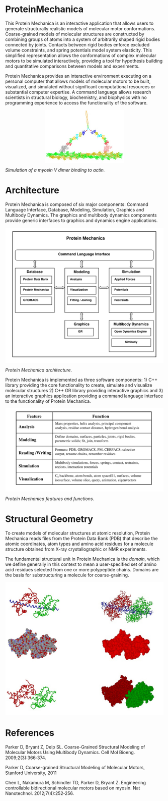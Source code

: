 # ProteinMechanica
This Protein Mechanica is an interactive application that allows users to generate structurally realistic models of molecular motor conformations. Coarse-grained models of molecular structures are constructed by combining groups of atoms into a system of arbitrarily shaped rigid bodies connected by joints. Contacts between rigid bodies enforce excluded volume constraints, and spring potentials model system elasticity. This simplified representation allows the conformations of complex molecular motors to be simulated interactively, providing a tool for hypothesis building and quantitative comparisons between models and experiments.

Protein Mechanica provides an interactive environment executing on a personal computer that allows models of molecular motors to be built, visualized, and simulated without significant computational resources or substantial computer expertise. A command language allows research scientists in structural biology, biochemistry, and biophysics with no programming experience to access the functionality of the software.



<img style="margin:0px auto;display:block" src="images/myosin5.jpg" class="center"/>

*Simulation of a myosin V dimer binding to actin.*



# Architecture
Protein Mechanica is composed of six major components: Command Language Interface, Database, Modeling, Simulation, Graphics and Multibody Dynamics. The graphics and multibody dynamics components provide generic interfaces to graphics and dynamics engine applications.

<img style="margin:0px auto;display:block" src="images/arch.png" />

*Protein Mechanica architecture.*


Protein Mechanica is implemented as three software components: 1) C++ library providing the core functionality to create, simulate and visualize molecular structures 2) C++ GR library providing interactive graphics and 3) an interactive graphics application providing a command language interface to the functionality of Protein Mechanica.

<img style="margin:0px auto;display:block" src="images/features.png" />

*Protein Mechanica features and functions.*

# Structural Geometry
To create models of molecular structures at atomic resolution, Protein Mechanica reads files from the Protein Data Bank (PDB) that describe the atomic coordinates, atom types and amino acid residues for a molecule structure obtained from X-ray crystallographic or NMR experiments.

The fundamental structural unit in Protein Mechanica is the *domain*, which we define generally in this context to mean a user-specified set of amino acid residues selected from one or more polypeptide chains. Domains are the basis for substructuring a molecule for coarse-graining.

<img style="margin:0px auto;display:block" src="images/domains.png" />


# References
Parker D, Bryant Z, Delp SL. Coarse-Grained Structural Modeling of Molecular Motors Using Multibody Dynamics. Cell Mol Bioeng. 2009;2(3):366‐374. 

Parker D, Coarse-grained Structural Modeling of Molecular Motors, Stanford University, 2011

Chen L, Nakamura M, Schindler TD, Parker D, Bryant Z. Engineering controllable bidirectional molecular motors based on myosin. Nat Nanotechnol. 2012;7(4):252‐256.

